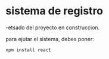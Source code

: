 <h1>sistema de registro </h1>

-etsado del proyecto en construccion.

para ejutar el sistema, debes poner:

```npm install react```
